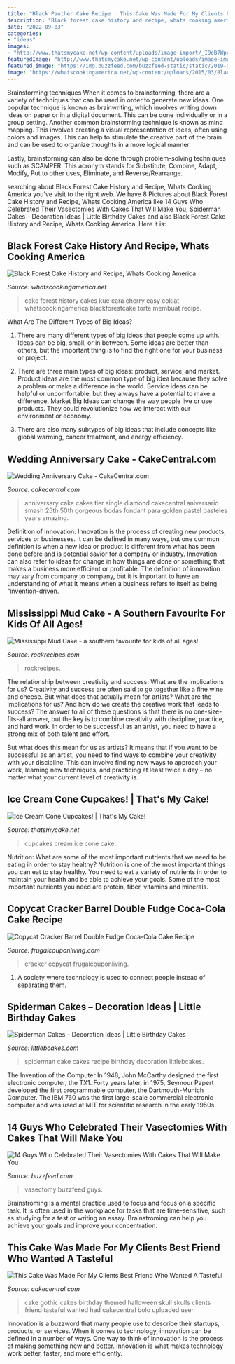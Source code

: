 ```yaml
---
title: "Black Panther Cake Recipe : This Cake Was Made For My Clients Best Friend Who Wanted A Tasteful"
description: "Black forest cake history and recipe, whats cooking america"
date: "2022-09-03"
categories:
- "ideas"
images:
- "http://www.thatsmycake.net/wp-content/uploads/image-import/_I9eB7WpcPXc/SiSQzr6WreI/AAAAAAAAAGo/ykx_4Ochjz4/s400/cones1.jpg"
featuredImage: "http://www.thatsmycake.net/wp-content/uploads/image-import/_I9eB7WpcPXc/SiSQzr6WreI/AAAAAAAAAGo/ykx_4Ochjz4/s400/cones1.jpg"
featured_image: "https://img.buzzfeed.com/buzzfeed-static/static/2019-03/18/20/enhanced/buzzfeed-prod-web-06/original-10837-1552956568-2.jpg?crop=1020:534;0,54"
image: "https://whatscookingamerica.net/wp-content/uploads/2015/03/BlackForestCake20.jpg"
---
```



Brainstorming techniques
When it comes to brainstorming, there are a variety of techniques that can be used in order to generate new ideas. One popular technique is known as brainwriting, which involves writing down ideas on paper or in a digital document. This can be done individually or in a group setting.
Another common brainstorming technique is known as mind mapping. This involves creating a visual representation of ideas, often using colors and images. This can help to stimulate the creative part of the brain and can be used to organize thoughts in a more logical manner.

Lastly, brainstorming can also be done through problem-solving techniques such as SCAMPER. This acronym stands for Substitute, Combine, Adapt, Modify, Put to other uses, Eliminate, and Reverse/Rearrange.

	

		
searching about Black Forest Cake History and Recipe, Whats Cooking America you've visit to the right web. We have 8 Pictures about Black Forest Cake History and Recipe, Whats Cooking America like 14 Guys Who Celebrated Their Vasectomies With Cakes That Will Make You, Spiderman Cakes – Decoration Ideas | Little Birthday Cakes and also Black Forest Cake History and Recipe, Whats Cooking America. Here it is:
		
    
## Black Forest Cake History And Recipe, Whats Cooking America

<img loading=lazy src="https://whatscookingamerica.net/wp-content/uploads/2015/03/BlackForestCake20.jpg" onerror="this.onerror=null;this.src='https://tse2.mm.bing.net/th?id=OIP.LBUf2SPHQYbR6q0rBpwl5gAAAA&amp;pid=15.1';" alt="Black Forest Cake History and Recipe, Whats Cooking America">

_Source: whatscookingamerica.net_

>cake forest history cakes kue cara cherry easy coklat whatscookingamerica blackforestcake torte membuat recipe. 

	

What Are The Different Types of Big Ideas?
1. There are many different types of big ideas that people come up with. Ideas can be big, small, or in between. Some ideas are better than others, but the important thing is to find the right one for your business or project.
2. There are three main types of big ideas: product, service, and market. Product ideas are the most common type of big idea because they solve a problem or make a difference in the world. Service ideas can be helpful or uncomfortable, but they always have a potential to make a difference. Market Big Ideas can change the way people live or use products. They could revolutionize how we interact with our environment or economy.

3. There are also many subtypes of big ideas that include concepts like global warming, cancer treatment, and energy efficiency.

    
## Wedding Anniversary Cake - CakeCentral.com

<img loading=lazy src="https://cdn001.cakecentral.com/gallery/2015/03/900_630952hfCx_wedding-anniversary-cake.jpg" onerror="this.onerror=null;this.src='https://tse1.mm.bing.net/th?id=OIP.1UJgZSjd9czVsjXD645FngHaJ4&amp;pid=15.1';" alt="Wedding Anniversary Cake - CakeCentral.com">

_Source: cakecentral.com_

>anniversary cake cakes tier single diamond cakecentral aniversario smash 25th 50th gorgeous bodas fondant para golden pastel pasteles years amazing. 

	

Definition of innovation:
Innovation is the process of creating new products, services or businesses. It can be defined in many ways, but one common definition is when a new idea or product is different from what has been done before and is potential savior for a company or industry. Innovation can also refer to ideas for change in how things are done or something that makes a business more efficient or profitable. The definition of innovation may vary from company to company, but it is important to have an understanding of what it means when a business refers to itself as being “invention-driven.

    
## Mississippi Mud Cake - A Southern Favourite For Kids Of All Ages!

<img loading=lazy src="https://www.rockrecipes.com/wp-content/uploads/2017/01/Easy-Mississippi-Mud-Cake.jpg" onerror="this.onerror=null;this.src='https://tse3.mm.bing.net/th?id=OIP.VuDxPfYeZLx_LLWbyaRm6QHaJ4&amp;pid=15.1';" alt="Mississippi Mud Cake - a southern favourite for kids of all ages!">

_Source: rockrecipes.com_

>rockrecipes. 

	

The relationship between creativity and success: What are the implications for us?
Creativity and success are often said to go together like a fine wine and cheese. But what does that actually mean for artists? What are the implications for us? And how do we create the creative work that leads to success?
The answer to all of these questions is that there is no one-size-fits-all answer, but the key is to combine creativity with discipline, practice, and hard work. In order to be successful as an artist, you need to have a strong mix of both talent and effort.

But what does this mean for us as artists? It means that if you want to be successful as an artist, you need to find ways to combine your creativity with your discipline. This can involve finding new ways to approach your work, learning new techniques, and practicing at least twice a day – no matter what your current level of creativity is.

    
## Ice Cream Cone Cupcakes! | That&#039;s My Cake!

<img loading=lazy src="http://www.thatsmycake.net/wp-content/uploads/image-import/_I9eB7WpcPXc/SiSQzr6WreI/AAAAAAAAAGo/ykx_4Ochjz4/s400/cones1.jpg" onerror="this.onerror=null;this.src='https://tse3.mm.bing.net/th?id=OIP.Fs-460r7fSuQBUIw0f1OrAAAAA&amp;pid=15.1';" alt="Ice Cream Cone Cupcakes! | That&#039;s My Cake!">

_Source: thatsmycake.net_

>cupcakes cream ice cone cake. 

	

Nutrition: What are some of the most important nutrients that we need to be eating in order to stay healthy?
Nutrition is one of the most important things you can eat to stay healthy. You need to eat a variety of nutrients in order to maintain your health and be able to achieve your goals. Some of the most important nutrients you need are protein, fiber, vitamins and minerals.

    
## Copycat Cracker Barrel Double Fudge Coca-Cola Cake Recipe

<img loading=lazy src="https://www.frugalcouponliving.com/wp-content/uploads/2014/05/cracker-barrel-double-fudge-coco-cola-cake.jpg" onerror="this.onerror=null;this.src='https://tse1.mm.bing.net/th?id=OIP.PCugETEJU1dWaAPLrqyoUAHaLH&amp;pid=15.1';" alt="Copycat Cracker Barrel Double Fudge Coca-Cola Cake Recipe">

_Source: frugalcouponliving.com_

>cracker copycat frugalcouponliving. 

	

1. A society where technology is used to connect people instead of separating them.

    
## Spiderman Cakes – Decoration Ideas | Little Birthday Cakes

<img loading=lazy src="http://www.littlebcakes.com/wp-content/uploads/2013/08/Spiderman-Cake-Recipe.jpg" onerror="this.onerror=null;this.src='https://tse4.mm.bing.net/th?id=OIP.2pZ0sP5NDX1iez12DwgG7wHaE9&amp;pid=15.1';" alt="Spiderman Cakes – Decoration Ideas | Little Birthday Cakes">

_Source: littlebcakes.com_

>spiderman cake cakes recipe birthday decoration littlebcakes. 

	

The Invention of the Computer
In 1948, John McCarthy designed the first electronic computer, the TX1. Forty years later, in 1975, Seymour Papert developed the first programmable computer, the Dartmouth-Munich Computer. The IBM 760 was the first large-scale commercial electronic computer and was used at MIT for scientific research in the early 1950s.

    
## 14 Guys Who Celebrated Their Vasectomies With Cakes That Will Make You

<img loading=lazy src="https://img.buzzfeed.com/buzzfeed-static/static/2019-03/18/20/enhanced/buzzfeed-prod-web-06/original-10837-1552956568-2.jpg?crop=1020:534;0,54" onerror="this.onerror=null;this.src='https://tse1.mm.bing.net/th?id=OIP.MKOVPddFIZYAKNxrF9UcrwHaD4&amp;pid=15.1';" alt="14 Guys Who Celebrated Their Vasectomies With Cakes That Will Make You">

_Source: buzzfeed.com_

>vasectomy buzzfeed guys. 

	

Brainstroming is a mental practice used to focus and focus on a specific task. It is often used in the workplace for tasks that are time-sensitive, such as studying for a test or writing an essay. Brainstroming can help you achieve your goals and improve your concentration.

    
## This Cake Was Made For My Clients Best Friend Who Wanted A Tasteful

<img loading=lazy src="https://cdn001.cakecentral.com/gallery/2015/03/900_800771FY3J_this-cake-was-made-for-my-clients-best-friend-who-wanted-a-tasteful-gothic-themed-cake-that-had-red-black-and-skulls-so-this-is-what-i-ca.jpg" onerror="this.onerror=null;this.src='https://tse2.mm.bing.net/th?id=OIP.-JzrwDdLBQTBdx3XZt4ooAHaKK&amp;pid=15.1';" alt="This Cake Was Made For My Clients Best Friend Who Wanted A Tasteful">

_Source: cakecentral.com_

>cake gothic cakes birthday themed halloween skull skulls clients friend tasteful wanted had cakecentral bolo uploaded user. 

	

Innovation is a buzzword that many people use to describe their startups, products, or services. When it comes to technology, innovation can be defined in a number of ways. One way to think of innovation is the process of making something new and better. Innovation is what makes technology work better, faster, and more efficiently.

